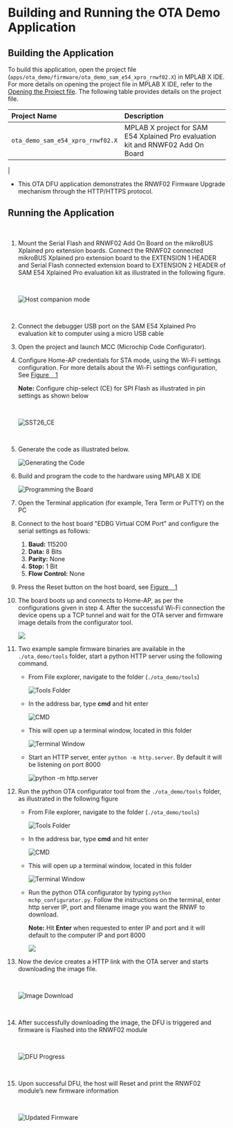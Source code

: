 # Building and Running the OTA Demo Application

## Building the Application

To build this application, open the project file \(`apps/ota_demo/firmware/ota_demo_sam_e54_xpro_rnwf02.X`\) in MPLAB X IDE. For more details on opening the project file in MPLAB X IDE, refer to the [Opening the Project file](../Wi-Fi_easy_config/docs/GUID-671CCA8C-64AE-4EA1-B144-D46A6FEE76FF.md). The following table provides details on the project file.

|Project Name|Description|
|:-----------|:----------|
|`ota_demo_sam_e54_xpro_rnwf02.X`|  MPLAB X project for SAM E54 Xplained Pro evaluation kit and RNWF02 Add On Board
|
-   This OTA DFU application demonstrates the RNWF02 Firmware Upgrade mechanism through the HTTP/HTTPS protocol.


## Running the Application

<br />

1.  Mount the Serial Flash and RNWF02 Add On Board on the mikroBUS Xplained pro extension boards. Connect the RNWF02 connected mikroBUS Xplained pro extension board to the EXTENSION 1 HEADER and Serial Flash connected extension board to EXTENSION 2 HEADER of SAM E54 Xplained Pro evaluation kit as illustrated in the following figure.

    <br />

    ![](docs/images/GUID-DB7F844B-3F4D-46F2-8F75-9D82F542711C-low.png "Host companion mode")

    <br />

2.  Connect the debugger USB port on the SAM E54 Xplained Pro evaluation kit to computer using a micro USB cable
3.  Open the project and launch MCC \(Microchip Code Configurator\).
4.  Configure Home-AP credentials for STA mode, using the Wi-Fi settings configuration. For more details about the Wi-Fi settings configuration, See [Figure   1](../Wi-Fi_easy_config/docs/GUID-CE9CEDFD-5FD4-4BC4-AB96-17647C430816.md#GUID-98F61951-56D2-4B91-B509-2A796802408B)

    **Note:** Configure chip-select \(CE\) for SPI Flash as illustrated in pin settings as shown below

    <br />

    ![](docs/images/GUID-2AE21553-F58D-4CB7-AB10-267B2762D7F3-low.png "SST26_CE")

    <br />

5.  Generate the code as illustrated below.

    ![](docs/images/GUID-EDD3733E-E395-4AB6-BD2F-046D2C8D165A-low.png "Generating the Code")

6.  Build and program the code to the hardware using MPLAB X IDE

    ![](docs/images/GUID-7B288BCE-2B86-4B4E-A43A-7E862137384C-low.png "Programming the Board")

7.  Open the Terminal application \(for example, Tera Term or PuTTY\) on the PC
8.  Connect to the host board "EDBG Virtual COM Port" and configure the serial settings as follows:
    1.  **Baud:** 115200
    2.  **Data:** 8 Bits
    3.  **Parity:** None
    4.  **Stop:** 1 Bit
    5.  **Flow Control:** None
9.  Press the Reset button on the host board, see [Figure   1](#FIG_KR3_XXX_PZB)
10. The board boots up and connects to Home-AP, as per the configurations given in step 4. After the successful Wi-Fi connection the device opens up a TCP tunnel and wait for the OTA server and firmware image details from the configurator tool.

    ![](docs/images/GUID-2A8977A6-7B78-474B-9259-94ACFD24EF04-low.png)
    

11. Two example sample firmware binaries are available in the `./ota_demo/tools` folder, start a python HTTP server using the following command.
    -   From File explorer, navigate to the folder \(`./ota_demo/tools`\)

        ![](docs/images/GUID-C6E1D6E5-47C5-45CB-B9E3-D8515E0232B0-low.png "Tools Folder")

    -   In the address bar, type **cmd** and hit enter

        ![](docs/images/GUID-844752EC-6097-4CB0-ACBF-2EF4F3DEB3F1-low.png "CMD")

    -   This will open up a terminal window, located in this folder

        ![](docs/images/GUID-1B9D57ED-5CAA-4F27-945B-6B86A5F7C191-low.png "Terminal Window")

    -   Start an HTTP server, enter `python -m http.server`. By default it will be listening on port 8000

        ![](docs/images/GUID-ACE8625A-BDC7-42F3-ABA0-2C909D15F93B-low.png "python -m http.server")

12. Run the python OTA configurator tool from the `./ota_demo/tools` folder, as illustrated in the following figure
    -   From File explorer, navigate to the folder \(`./ota_demo/tools`\)

        ![](docs/images/GUID-C6E1D6E5-47C5-45CB-B9E3-D8515E0232B0-low.png "Tools Folder")

    -   In the address bar, type **cmd** and hit enter

        ![](docs/images/GUID-844752EC-6097-4CB0-ACBF-2EF4F3DEB3F1-low.png "CMD")

    -   This will open up a terminal window, located in this folder

        ![](docs/images/GUID-1B9D57ED-5CAA-4F27-945B-6B86A5F7C191-low.png "Terminal Window")

    -   Run the python OTA configurator by typing `python mchp_configurator.py`. Follow the instructions on the terminal, enter http server IP, port and filename image you want the RNWF to download.

        **Note:** Hit **Enter** when requested to enter IP and port and it will default to the computer IP and port 8000

        ![](docs/images/GUID-04494E57-5750-4220-87D7-308915EBE1FB-low.png)

13. Now the device creates a HTTP link with the OTA server and starts downloading the image file.

    <br />

    ![](docs/images/GUID-A52C8DD2-7136-4B08-A7B1-A92851BC2DFB-low.png "Image Download")

    <br />

14. After successfully downloading the image, the DFU is triggered and firmware is Flashed into the RNWF02 module

    <br />

    ![](docs/images/GUID-14200FAB-0C91-4133-9079-BE146F3977DE-low.png "DFU Progress")

    <br />

15. Upon successful DFU, the host will Reset and print the RNWF02 module’s new firmware information

    <br />

    ![](docs/images/GUID-C8A4934A-6CF7-4261-87EC-D35AB12A8E45-low.png "Updated Firmware")

    <br />
